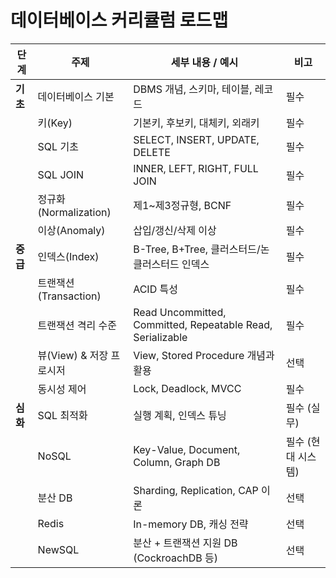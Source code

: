 # 데이터베이스 커리큘럼 로드맵

| 단계 | 주제 | 세부 내용 / 예시 | 비고 |
|------|------|------------------|------|
| **기초** | 데이터베이스 기본 | DBMS 개념, 스키마, 테이블, 레코드 | 필수 |
|  | 키(Key) | 기본키, 후보키, 대체키, 외래키 | 필수 |
|  | SQL 기초 | SELECT, INSERT, UPDATE, DELETE | 필수 |
|  | SQL JOIN | INNER, LEFT, RIGHT, FULL JOIN | 필수 |
|  | 정규화(Normalization) | 제1~제3정규형, BCNF | 필수 |
|  | 이상(Anomaly) | 삽입/갱신/삭제 이상 | 필수 |
| **중급** | 인덱스(Index) | B-Tree, B+Tree, 클러스터드/논클러스터드 인덱스 | 필수 |
|  | 트랜잭션(Transaction) | ACID 특성 | 필수 |
|  | 트랜잭션 격리 수준 | Read Uncommitted, Committed, Repeatable Read, Serializable | 필수 |
|  | 뷰(View) & 저장 프로시저 | View, Stored Procedure 개념과 활용 | 선택 |
|  | 동시성 제어 | Lock, Deadlock, MVCC | 필수 |
| **심화** | SQL 최적화 | 실행 계획, 인덱스 튜닝 | 필수 (실무) |
|  | NoSQL | Key-Value, Document, Column, Graph DB | 필수 (현대 시스템) |
|  | 분산 DB | Sharding, Replication, CAP 이론 | 선택 |
|  | Redis | In-memory DB, 캐싱 전략 | 선택 |
|  | NewSQL | 분산 + 트랜잭션 지원 DB (CockroachDB 등) | 선택 |
